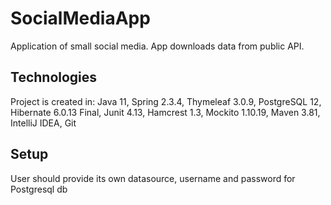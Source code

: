 # SocialMediaApp
Application of small social media. App downloads data from public API.
	
## Technologies
Project is created in:
Java 11, 
Spring 2.3.4,
Thymeleaf 3.0.9, 
PostgreSQL 12, 
Hibernate 6.0.13 Final, 
Junit 4.13, 
Hamcrest 1.3,
Mockito 1.10.19, 
Maven 3.81, 
IntelliJ IDEA, 
Git

	
## Setup
User should provide its own datasource, username and password for Postgresql db
